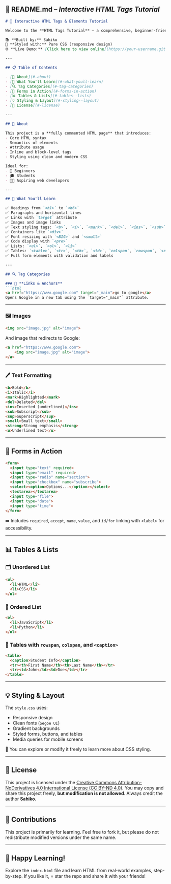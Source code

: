 ## 📄 README.md – *Interactive HTML Tags Tutorial*

````markdown
# 🚀 Interactive HTML Tags & Elements Tutorial

Welcome to the **HTML Tags Tutorial** – a comprehensive, beginner-friendly project that showcases all major HTML tags, attributes, elements, and form controls in one clean, readable, and interactive page.

📚 **Built by:** Sahiko  
🎨 **Styled with:** Pure CSS (responsive design)  
🌐 **Live Demo:** [Click here to view online](https://your-username.github.io/html-tags-tutorial/) *(Update after GitHub Pages is enabled)*

---

## 📋 Table of Contents

- [📘 About](#-about)
- [🧠 What You'll Learn](#-what-youll-learn)
- [🔍 Tag Categories](#-tag-categories)
- [🧪 Forms in Action](#-forms-in-action)
- [📊 Tables & Lists](#-tables--lists)
- [💡 Styling & Layout](#-styling--layout)
- [📄 License](#-license)

---

## 📘 About

This project is a **fully commented HTML page** that introduces:
- Core HTML syntax
- Semantics of elements
- Attribute usage
- Inline and block-level tags
- Styling using clean and modern CSS

Ideal for:
- 🔰 Beginners
- 🎓 Students
- 👨‍💻 Aspiring web developers

---

## 🧠 What You'll Learn

✅ Headings from `<h1>` to `<h6>`  
✅ Paragraphs and horizontal lines  
✅ Links with `target` attribute  
✅ Images and image links  
✅ Text styling tags: `<b>`, `<i>`, `<mark>`, `<del>`, `<ins>`, `<sub>`, `<sup>`, `<small>`, `<strong>`, `<u>`  
✅ Containers like `<div>`  
✅ Font resizing with `<BIG>` and `<small>`  
✅ Code display with `<pre>`  
✅ Lists: `<ul>`, `<ol>`, `<li>`  
✅ Tables: `<table>`, `<tr>`, `<th>`, `<td>`, `colspan`, `rowspan`, `<caption>`  
✅ Full form elements with validation and labels

---

## 🔍 Tag Categories

### 📎 **Links & Anchors**
```html
<a href="https://www.google.com" target="_main">go to google</a>
Opens Google in a new tab using the `target="_main"` attribute.
````


---

### 🖼️ **Images**

```html
<img src="image.jpg" alt="image">
```

And image that redirects to Google:

```html
<a href="https://www.google.com">
    <img src="image.jpg" alt="image">
</a>
```

---

### 🖊️ **Text Formatting**

```html
<b>Bold</b>
<i>Italic</i>
<mark>Highlighted</mark>
<del>Deleted</del>
<ins>Inserted (underlined)</ins>
<sub>Subscript</sub>
<sup>Superscript</sup>
<small>Small text</small>
<strong>Strong emphasis</strong>
<u>Underlined text</u>
```

---

## 🧪 Forms in Action

```html
<form>
  <input type="text" required>
  <input type="email" required>
  <input type="radio" name="section">
  <input type="checkbox" name="subscribe">
  <select><option>Options...</option></select>
  <textarea></textarea>
  <input type="file">
  <input type="date">
  <input type="time">
</form>
```

➡️ Includes `required`, `accept`, `name`, `value`, and `id/for` linking with `<label>` for accessibility.

---

## 📊 Tables & Lists

### 🗂️ Unordered List

```html
<ul>
  <li>HTML</li>
  <li>CSS</li>
</ul>
```

### 🔢 Ordered List

```html
<ol>
  <li>JavaScript</li>
  <li>Python</li>
</ol>
```

### 📅 Tables with `rowspan`, `colspan`, and `<caption>`

```html
<table>
  <caption>Student Info</caption>
  <tr><th>First Name</th><th>Last Name</th></tr>
  <tr><td>John</td><td>Doe</td></tr>
</table>
```

---

## 💡 Styling & Layout

The `style.css` uses:

* Responsive design
* Clean fonts (`Segoe UI`)
* Gradient backgrounds
* Styled forms, buttons, and tables
* Media queries for mobile screens

💾 You can explore or modify it freely to learn more about CSS styling.

---

## 📄 License

This project is licensed under the [Creative Commons Attribution-NoDerivatives 4.0 International License (CC BY-ND 4.0)](https://creativecommons.org/licenses/by-nd/4.0/).
You may copy and share this project freely, **but modification is not allowed**. Always credit the author **Sahiko**.

---

## 🤝 Contributions

This project is primarily for learning. Feel free to fork it, but please do not redistribute modified versions under the same name.

---

## 🙌 Happy Learning!

Explore the `index.html` file and learn HTML from real-world examples, step-by-step.
If you like it, ⭐️ star the repo and share it with your friends!